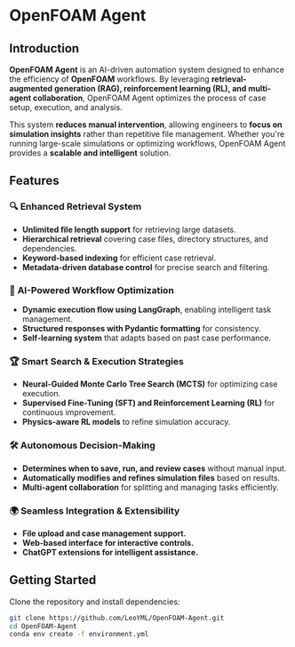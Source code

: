 # OpenFOAM Agent  

## Introduction  

**OpenFOAM Agent** is an AI-driven automation system designed to enhance the efficiency of **OpenFOAM** workflows. By leveraging **retrieval-augmented generation (RAG), reinforcement learning (RL), and multi-agent collaboration**, OpenFOAM Agent optimizes the process of case setup, execution, and analysis.  

This system **reduces manual intervention**, allowing engineers to **focus on simulation insights** rather than repetitive file management. Whether you're running large-scale simulations or optimizing workflows, OpenFOAM Agent provides a **scalable and intelligent** solution.  

## Features  

### 🔍 **Enhanced Retrieval System**  
- **Unlimited file length support** for retrieving large datasets.  
- **Hierarchical retrieval** covering case files, directory structures, and dependencies.  
- **Keyword-based indexing** for efficient case retrieval.  
- **Metadata-driven database control** for precise search and filtering.  

### 🤖 **AI-Powered Workflow Optimization**  
- **Dynamic execution flow using LangGraph**, enabling intelligent task management.  
- **Structured responses with Pydantic formatting** for consistency.  
- **Self-learning system** that adapts based on past case performance.  

### 🏆 **Smart Search & Execution Strategies**  
- **Neural-Guided Monte Carlo Tree Search (MCTS)** for optimizing case execution.  
- **Supervised Fine-Tuning (SFT) and Reinforcement Learning (RL)** for continuous improvement.  
- **Physics-aware RL models** to refine simulation accuracy.  

### 🛠️ **Autonomous Decision-Making**  
- **Determines when to save, run, and review cases** without manual input.  
- **Automatically modifies and refines simulation files** based on results.  
- **Multi-agent collaboration** for splitting and managing tasks efficiently.  

### 🌍 **Seamless Integration & Extensibility**  
- **File upload and case management support.**  
- **Web-based interface for interactive controls.**  
- **ChatGPT extensions for intelligent assistance.**  

## Getting Started  

Clone the repository and install dependencies:  

```bash
git clone https://github.com/LeoYML/OpenFOAM-Agent.git
cd OpenFOAM-Agent
conda env create -f environment.yml
